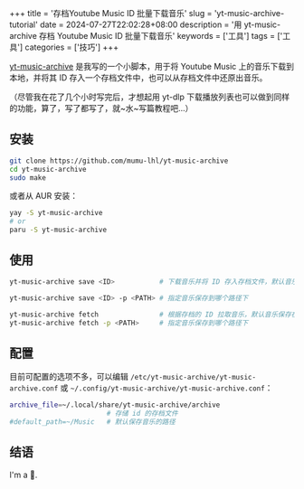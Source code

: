 +++
title = '存档Youtube Music ID 批量下载音乐'
slug = 'yt-music-archive-tutorial'
date = 2024-07-27T22:02:28+08:00
description = '用 yt-music-archive 存档 Youtube Music ID 批量下载音乐'
keywords = ['工具']
tags = ['工具']
categories = ['技巧']
+++

[yt-music-archive](https://github.com/mumu-lhl/yt-music-archive) 是我写的一个小脚本，用于将 Youtube Music 上的音乐下载到本地，并将其 ID 存入一个存档文件中，也可以从存档文件中还原出音乐。

（尽管我在花了几个小时写完后，才想起用 yt-dlp 下载播放列表也可以做到同样的功能，算了，写了都写了，就~水~写篇教程吧...）

## 安装

```sh
git clone https://github.com/mumu-lhl/yt-music-archive
cd yt-music-archive
sudo make
```

或者从 AUR 安装：

```sh
yay -S yt-music-archive
# or
paru -S yt-music-archive
```

## 使用

```sh
yt-music-archive save <ID>           # 下载音乐并将 ID 存入存档文件，默认音乐保存在 ~/Music

yt-music-archive save <ID> -p <PATH> # 指定音乐保存到哪个路径下

yt-music-archive fetch               # 根据存档的 ID 拉取音乐，默认音乐保存在 ~/Music
yt-music-archive fetch -p <PATH>     # 指定音乐保存到哪个路径下
```

## 配置

目前可配置的选项不多，可以编辑 `/etc/yt-music-archive/yt-music-archive.conf` 或 `~/.config/yt-music-archive/yt-music-archive.conf`：

```sh
archive_file=~/.local/share/yt-music-archive/archive 
                        # 存储 id 的存档文件
#default_path=~/Music   # 默认保存音乐的路径
```

## 结语

I'm a 🤡.
